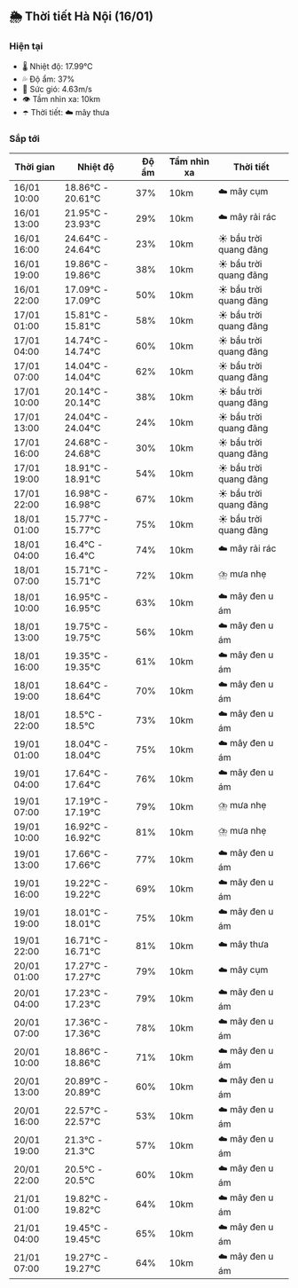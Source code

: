 ## 🌦️ Thời tiết Hà Nội (16/01)

### Hiện tại

- 🌡️ Nhiệt độ: 17.99℃
- 💦 Độ ẩm: 37%
- 💨 Sức gió: 4.63m/s
- 👁️ Tầm nhìn xa: 10km
- ☂️ Thời tiết: ☁️ mây thưa

### Sắp tới

| Thời gian | Nhiệt độ | Độ ẩm | Tầm nhìn xa | Thời tiết |
| --- | --- | --- | --- | --- |
| 16/01 10:00 | 18.86℃ - 20.61℃ | 37% | 10km | ☁️ mây cụm |
| 16/01 13:00 | 21.95℃ - 23.93℃ | 29% | 10km | ☁️ mây rải rác |
| 16/01 16:00 | 24.64℃ - 24.64℃ | 23% | 10km | ☀️ bầu trời quang đãng |
| 16/01 19:00 | 19.86℃ - 19.86℃ | 38% | 10km | ☀️ bầu trời quang đãng |
| 16/01 22:00 | 17.09℃ - 17.09℃ | 50% | 10km | ☀️ bầu trời quang đãng |
| 17/01 01:00 | 15.81℃ - 15.81℃ | 58% | 10km | ☀️ bầu trời quang đãng |
| 17/01 04:00 | 14.74℃ - 14.74℃ | 60% | 10km | ☀️ bầu trời quang đãng |
| 17/01 07:00 | 14.04℃ - 14.04℃ | 62% | 10km | ☀️ bầu trời quang đãng |
| 17/01 10:00 | 20.14℃ - 20.14℃ | 38% | 10km | ☀️ bầu trời quang đãng |
| 17/01 13:00 | 24.04℃ - 24.04℃ | 24% | 10km | ☀️ bầu trời quang đãng |
| 17/01 16:00 | 24.68℃ - 24.68℃ | 30% | 10km | ☀️ bầu trời quang đãng |
| 17/01 19:00 | 18.91℃ - 18.91℃ | 54% | 10km | ☀️ bầu trời quang đãng |
| 17/01 22:00 | 16.98℃ - 16.98℃ | 67% | 10km | ☀️ bầu trời quang đãng |
| 18/01 01:00 | 15.77℃ - 15.77℃ | 75% | 10km | ☀️ bầu trời quang đãng |
| 18/01 04:00 | 16.4℃ - 16.4℃ | 74% | 10km | ☁️ mây rải rác |
| 18/01 07:00 | 15.71℃ - 15.71℃ | 72% | 10km | ⛈️ mưa nhẹ |
| 18/01 10:00 | 16.95℃ - 16.95℃ | 63% | 10km | ☁️ mây đen u ám |
| 18/01 13:00 | 19.75℃ - 19.75℃ | 56% | 10km | ☁️ mây đen u ám |
| 18/01 16:00 | 19.35℃ - 19.35℃ | 61% | 10km | ☁️ mây đen u ám |
| 18/01 19:00 | 18.64℃ - 18.64℃ | 70% | 10km | ☁️ mây đen u ám |
| 18/01 22:00 | 18.5℃ - 18.5℃ | 73% | 10km | ☁️ mây đen u ám |
| 19/01 01:00 | 18.04℃ - 18.04℃ | 75% | 10km | ☁️ mây đen u ám |
| 19/01 04:00 | 17.64℃ - 17.64℃ | 76% | 10km | ☁️ mây đen u ám |
| 19/01 07:00 | 17.19℃ - 17.19℃ | 79% | 10km | ⛈️ mưa nhẹ |
| 19/01 10:00 | 16.92℃ - 16.92℃ | 81% | 10km | ⛈️ mưa nhẹ |
| 19/01 13:00 | 17.66℃ - 17.66℃ | 77% | 10km | ☁️ mây đen u ám |
| 19/01 16:00 | 19.22℃ - 19.22℃ | 69% | 10km | ☁️ mây đen u ám |
| 19/01 19:00 | 18.01℃ - 18.01℃ | 75% | 10km | ☁️ mây đen u ám |
| 19/01 22:00 | 16.71℃ - 16.71℃ | 81% | 10km | ☁️ mây thưa |
| 20/01 01:00 | 17.27℃ - 17.27℃ | 79% | 10km | ☁️ mây cụm |
| 20/01 04:00 | 17.23℃ - 17.23℃ | 79% | 10km | ☁️ mây đen u ám |
| 20/01 07:00 | 17.36℃ - 17.36℃ | 78% | 10km | ☁️ mây đen u ám |
| 20/01 10:00 | 18.86℃ - 18.86℃ | 71% | 10km | ☁️ mây đen u ám |
| 20/01 13:00 | 20.89℃ - 20.89℃ | 60% | 10km | ☁️ mây đen u ám |
| 20/01 16:00 | 22.57℃ - 22.57℃ | 53% | 10km | ☁️ mây đen u ám |
| 20/01 19:00 | 21.3℃ - 21.3℃ | 57% | 10km | ☁️ mây đen u ám |
| 20/01 22:00 | 20.5℃ - 20.5℃ | 60% | 10km | ☁️ mây đen u ám |
| 21/01 01:00 | 19.82℃ - 19.82℃ | 64% | 10km | ☁️ mây đen u ám |
| 21/01 04:00 | 19.45℃ - 19.45℃ | 65% | 10km | ☁️ mây đen u ám |
| 21/01 07:00 | 19.27℃ - 19.27℃ | 64% | 10km | ☁️ mây đen u ám |
